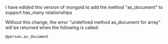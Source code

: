 I have edided this version of mongoid to add the method "as_document" to support has_many relationships

Without this change, the error "undefined method as_document for array" will be returned when the following is called: 

    @person.as_document
